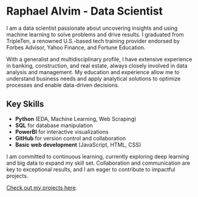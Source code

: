 # Raphael Alvim - Data Scientist

I am a data scientist passionate about uncovering insights and using machine learning to solve problems and drive results. I graduated from TripleTen, a renowned U.S.-based tech training provider endorsed by Forbes Advisor, Yahoo Finance, and Fortune Education.

With a generalist and multidisciplinary profile, I have extensive experience in banking, construction, and real estate, always closely involved in data analysis and management. My education and experience allow me to understand business needs and apply analytical solutions to optimize processes and enable data-driven decisions.

## Key Skills
- **Python** (EDA, Machine Learning, Web Scraping)
- **SQL** for database manipulation
- **PowerBI** for interactive visualizations
- **GitHub** for version control and collaboration
- **Basic web development** (JavaScript, HTML, CSS)

I am committed to continuous learning, currently exploring deep learning and big data to expand my skill set. Collaboration and communication are key to exceptional results, and I am eager to contribute to impactful projects.

[Check out my projects here](https://github.com/RaphaelAlvim/DataScience).
